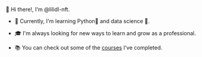 👋 Hi there!, I’m @lilidl-nft.

- 🌱 Currently, I'm learning Python🐍 and data science 🔢.

- 🎓 I'm always looking for new ways to learn and grow as a professional.

- 📚 You can check out some of the [courses](https://www.codecademy.com/profiles/Lili_DL) I've completed.

<!---
lilidl-nft/lilidl-nft is a ✨ special ✨ repository because its `README.md` (this file) appears on your GitHub profile.
You can click the Preview link to take a look at your changes.
--->
